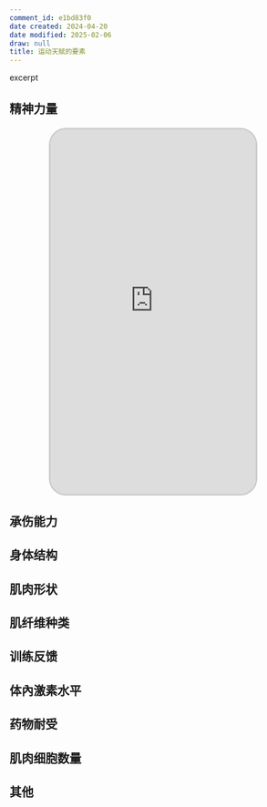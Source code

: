 ```yaml
---
comment_id: e1bd83f0
date created: 2024-04-20
date modified: 2025-02-06
draw: null
title: 运动天赋的要素
---
```

excerpt

<!-- more -->

## 精神力量

<iframe src="https://imagehosting4picgo.oss-cn-beijing.aliyuncs.com/imagehosting/fix-dir%2F9e20f478899dc29eb19741386f9343c8%2FVideo%2F2024%2F04%2F20%2F13-49-50-366980b5b5f2fb9272c2f4d32f6a3292-525_1713592174.video_thumb-7dd51e.jpg" allowfullscreen="true" style="border-radius: 30px; overflow: hidden; border: 3px solid #ccc; width: 360px; height: 640px; display: block; margin: 20px auto; aspect-ratio: 9 / 16;" frameborder="0"></iframe>

## 承伤能力

## 身体结构

## 肌肉形状

## 肌纤维种类

## 训练反馈

## 体內激素水平

## 药物耐受

## 肌肉细胞数量

## 其他
